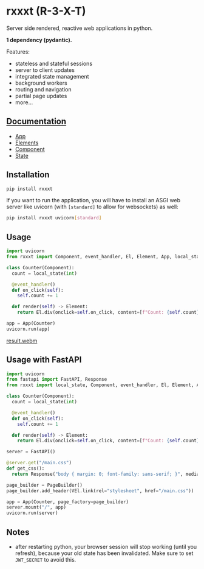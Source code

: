 # rxxxt (R-3-X-T)
Server side rendered, reactive web applications in python.

**1 dependency (pydantic).**

Features:
- stateless and stateful sessions
- server to client updates
- integrated state management
- background workers
- routing and navigation
- partial page updates
- more...

## [Documentation](https://leopf.github.io/rxxxt/)
- [App](https://leopf.github.io/rxxxt/app/)
- [Elements](https://leopf.github.io/rxxxt/elements/)
- [Component](https://leopf.github.io/rxxxt/component/)
- [State](https://leopf.github.io/rxxxt/state/)

## Installation

```bash
pip install rxxxt
```

If you want to run the application, you will have to install an ASGI web server like uvicorn (with `[standard]` to allow for websockets) as well:
```bash
pip install rxxxt uvicorn[standard]
```

## Usage
```python
import uvicorn
from rxxxt import Component, event_handler, El, Element, App, local_state

class Counter(Component):
  count = local_state(int)

  @event_handler()
  def on_click(self):
    self.count += 1

  def render(self) -> Element:
    return El.div(onclick=self.on_click, content=[f"Count: {self.count}"])

app = App(Counter)
uvicorn.run(app)
```
[result.webm](https://github.com/user-attachments/assets/cbfd61cb-8630-4d3c-87ec-e17cbae3a421)

## Usage with FastAPI
```python
import uvicorn
from fastapi import FastAPI, Response
from rxxxt import local_state, Component, event_handler, El, Element, App, PageBuilder, VEl

class Counter(Component):
  count = local_state(int)

  @event_handler()
  def on_click(self):
    self.count += 1

  def render(self) -> Element:
    return El.div(onclick=self.on_click, content=[f"Count: {self.count}"])

server = FastAPI()

@server.get("/main.css")
def get_css():
  return Response("body { margin: 0; font-family: sans-serif; }", media_type="text/css")

page_builder = PageBuilder()
page_builder.add_header(VEl.link(rel="stylesheet", href="/main.css"))

app = App(Counter, page_factory=page_builder)
server.mount("/", app)
uvicorn.run(server)
```

## Notes
- after restarting python, your browser session will stop working (until you refresh), because your old state has been invalidated. Make sure to set `JWT_SECRET` to avoid this.
